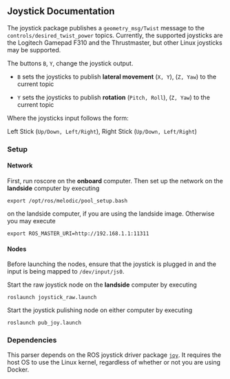 ## Joystick Documentation

The joystick package publishes a `geometry_msg/Twist` message to the `controls/desired_twist_power` topics. Currently, the supported joysticks are the Logitech Gamepad F310 and the Thrustmaster, but other Linux joysticks may be supported.

The buttons `B`, `Y`, change the joystick output.
 
 * `B` sets the joysticks to publish **lateral movement** (`X, Y`), (`Z, Yaw`) to the current topic
 
 * `Y` sets the joysticks to publish **rotation** (`Pitch, Roll`), (`Z, Yaw`) to the current topic
 
Where the joysticks input follows the form:
 
Left Stick (`Up/Down, Left/Right`), Right Stick (`Up/Down, Left/Right`)

### Setup

#### Network
First, run roscore on the **onboard** computer. Then set up the network on the **landside** computer by executing

`
export /opt/ros/melodic/pool_setup.bash
`

on the landside computer, if you are using the landside image. Otherwise you may execute

`
export ROS_MASTER_URI=http://192.168.1.1:11311
`

#### Nodes
Before launching the nodes, ensure that the joystick is plugged in and the input is being mapped to `/dev/input/js0`. 

Start the raw joystick node on the **landside** computer by executing

`
roslaunch joystick_raw.launch
`

Start the joystick pulishing node on either computer by executing 

`
roslaunch pub_joy.launch
`

### Dependencies

This parser depends on the ROS joystick driver package [`joy`](http://wiki.ros.org/joy). It requires the host OS to use the Linux kernel, regardless of whether or not you are using Docker.
